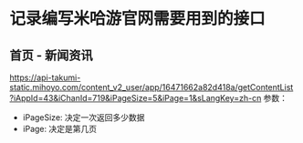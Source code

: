 # 记录编写米哈游官网需要用到的接口
## 首页 - 新闻资讯
https://api-takumi-static.mihoyo.com/content_v2_user/app/16471662a82d418a/getContentList?iAppId=43&iChanId=719&iPageSize=5&iPage=1&sLangKey=zh-cn
参数：
- iPageSize: 决定一次返回多少数据
- iPage: 决定是第几页